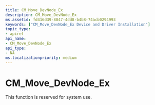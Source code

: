 ```yaml
---
title: CM_Move_DevNode_Ex
description: CM_Move_DevNode_Ex
ms.assetid: fd416d39-8847-4dd8-b4b8-74acb0294993
keywords: ["CM_Move_DevNode_Ex Device and Driver Installation"]
topic_type:
- apiref
api_name:
- CM_Move_DevNode_Ex
api_type:
- NA
ms.localizationpriority: medium
---
```


# CM_Move_DevNode_Ex

This function is reserved for system use.
